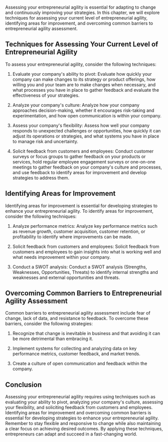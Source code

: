 
Assessing your entrepreneurial agility is essential for adapting to change and continuously improving your strategies. In this chapter, we will explore techniques for assessing your current level of entrepreneurial agility, identifying areas for improvement, and overcoming common barriers to entrepreneurial agility assessment.

Techniques for Assessing Your Current Level of Entrepreneurial Agility
----------------------------------------------------------------------

To assess your entrepreneurial agility, consider the following techniques:

1. Evaluate your company's ability to pivot: Evaluate how quickly your company can make changes to its strategy or product offerings, how willing you and your team are to make changes when necessary, and what processes you have in place to gather feedback and evaluate the effectiveness of your strategies.

2. Analyze your company's culture: Analyze how your company approaches decision-making, whether it encourages risk-taking and experimentation, and how open communication is within your company.

3. Assess your company's flexibility: Assess how well your company responds to unexpected challenges or opportunities, how quickly it can adjust its operations or strategies, and what systems you have in place to manage risk and uncertainty.

4. Solicit feedback from customers and employees: Conduct customer surveys or focus groups to gather feedback on your products or services, hold regular employee engagement surveys or one-on-one meetings to gather feedback on your company's culture and processes, and use feedback to identify areas for improvement and develop strategies to address them.

Identifying Areas for Improvement
---------------------------------

Identifying areas for improvement is essential for developing strategies to enhance your entrepreneurial agility. To identify areas for improvement, consider the following techniques:

1. Analyze performance metrics: Analyze key performance metrics such as revenue growth, customer acquisition, customer retention, or profitability to identify where improvements can be made.

2. Solicit feedback from customers and employees: Solicit feedback from customers and employees to gain insights into what is working well and what needs improvement within your company.

3. Conduct a SWOT analysis: Conduct a SWOT analysis (Strengths, Weaknesses, Opportunities, Threats) to identify internal strengths and weaknesses and external opportunities and threats.

Overcoming Common Barriers to Entrepreneurial Agility Assessment
----------------------------------------------------------------

Common barriers to entrepreneurial agility assessment include fear of change, lack of data, and resistance to feedback. To overcome these barriers, consider the following strategies:

1. Recognize that change is inevitable in business and that avoiding it can be more detrimental than embracing it.

2. Implement systems for collecting and analyzing data on key performance metrics, customer feedback, and market trends.

3. Create a culture of open communication and feedback within the company.

Conclusion
----------

Assessing your entrepreneurial agility requires using techniques such as evaluating your ability to pivot, analyzing your company's culture, assessing your flexibility, and soliciting feedback from customers and employees. Identifying areas for improvement and overcoming common barriers is essential for developing strategies to enhance your entrepreneurial agility. Remember to stay flexible and responsive to change while also maintaining a clear focus on achieving desired outcomes. By applying these techniques, entrepreneurs can adapt and succeed in a fast-changing world.
